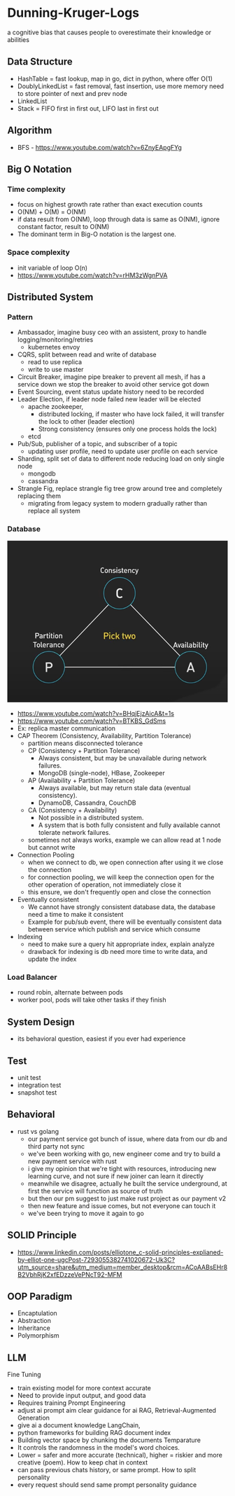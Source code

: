 # Dunning-Kruger-Logs
a cognitive bias that causes people to overestimate their knowledge or abilities

## Data Structure
- HashTable = fast lookup, map in go, dict in python, where offer O(1)
- DoublyLinkedList = fast removal, fast insertion, use more memory need to store pointer of next and prev node
- LinkedList
- Stack = FIFO first in first out, LIFO last in first out

## Algorithm
- BFS - https://www.youtube.com/watch?v=6ZnyEApgFYg


## Big O Notation
### Time complexity
- focus on highest growth rate rather than exact execution counts
- O(NM) + O(M) = O(NM)
- if data result from O(NM), loop through data is same as O(NM), ignore constant factor, result to O(NM)
- The dominant term in Big-O notation is the largest one.
### Space complexity
- init variable of loop O(n)
- https://www.youtube.com/watch?v=rHM3zWgnPVA


## Distributed System
### Pattern
- Ambassador, imagine busy ceo with an assistent, proxy to handle logging/monitoring/retries
    - kubernetes envoy
- CQRS, split between read and write of database
    - read to use replica
    - write to use master
- Circuit Breaker, imagine pipe breaker to prevent all mesh, if has a service down we stop the breaker to avoid other service got down
- Event Sourcing, event status update history need to be recorded
- Leader Election, if leader node failed new leader will be elected
    - apache zookeeper, 
        - distributed locking, if master who have lock failed, it will transfer the lock to other (leader election)
        - Strong consistency (ensures only one process holds the lock)
    - etcd
- Pub/Sub, publisher of a topic, and subscriber of a topic
    - updating user profile, need to update user profile on each service
- Sharding, split set of data to different node reducing load on only single node
    - mongodb
    - cassandra
- Strangle Fig, replace strangle fig tree grow around tree and completely replacing them
    - migrating from legacy system to modern gradually rather than replace all system


### Database
![CAP Theorem](cap-theorem.png)
- https://www.youtube.com/watch?v=BHqjEjzAicA&t=1s
- https://www.youtube.com/watch?v=BTKBS_GdSms
- Ex: replica master communication
- CAP Theorem (Consistency, Availability, Partition Tolerance)
    - partition means disconnected tolerance
    - CP (Consistency + Partition Tolerance)
        - Always consistent, but may be unavailable during network failures.
        - MongoDB (single-node), HBase, Zookeeper
    - AP (Availability + Partition Tolerance)
        - Always available, but may return stale data (eventual consistency).
        - DynamoDB, Cassandra, CouchDB
    - CA (Consistency + Availability)
        - Not possible in a distributed system. 
        - A system that is both fully consistent and fully available cannot tolerate network failures. 
    - sometimes not always works, example we can allow read at 1 node but cannot write
- Connection Pooling
    - when we connect to db, we open connection after using it we close the connection
    - for connection pooling, we will keep the connection open for the other operation of operation, not immediately close it
    - this ensure, we don't frequently open and close the connection
- Eventually consistent
    - We cannot have strongly consistent database data, the database need a time to make it consistent
    - Example for pub/sub event, there will be eventually consistent data between service which publish and service which consume
- Indexing
    - need to make sure a query hit appropriate index, explain analyze
    - drawback for indexing is db need more time to write data, and update the index

### Load Balancer
- round robin, alternate between pods
- worker pool, pods will take other tasks if they finish


## System Design
- its behavioral question, easiest if you ever had experience

## Test
- unit test
- integration test
- snapshot test

## Behavioral
- rust vs golang
    - our payment service got bunch of issue, where data from our db and third party not sync
    - we've been working with go, new engineer come and try to build a new payment service with rust
    - i give my opinion that we're tight with resources, introducing new learning curve, and not sure if new joiner can learn it directly
    - meanwhile we disagree, actually he built the service underground, at first the service will function as source of truth
    - but then our pm suggest to just make rust project as our payment v2
    - then new feature and issue comes, but not everyone can touch it
    - we've been trying to move it again to go

## SOLID Principle
- https://www.linkedin.com/posts/elliotone_c-solid-principles-explianed-by-elliot-one-ugcPost-7293055382741020672-Uk3C?utm_source=share&utm_medium=member_desktop&rcm=ACoAABsEHr8B2VbhRjK2xfEDzzeVePNcT92-MFM

## OOP Paradigm
- Encaptulation
- Abstraction
- Inheritance
- Polymorphism

## LLM
Fine Tuning
- train existing model for more context accurate
- Need to provide input output, and good data
- Requires training
Prompt Engineering
- adjust ai prompt aim clear guidance for ai
RAG, Retrieval-Augmented Generation
- give ai a document knowledge
LangChain, 
- python frameworks for building RAG document index
- Building vector space by chunking the documents
Temparature
- It controls the randomness in the model's word choices.
- Lower = safer and more accurate (technical), higher = riskier and more creative (poem).
How to keep chat in context
- can pass previous chats history, or same prompt.
How to split personality
- every request should send same prompt personality guidance